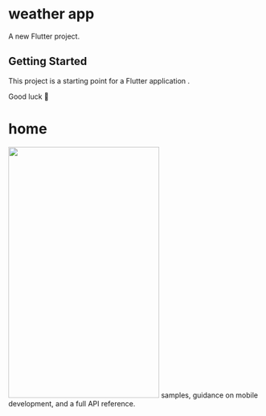 # weather app

A new Flutter project.

## Getting Started

This project is a starting point for a Flutter application .


Good luck 🙂

# home
<img src="https://user-images.githubusercontent.com/69330783/204656586-3a0f1f6a-59bc-4701-9939-e9e9fd9ca178.png" width="300" height="500">
samples, guidance on mobile development, and a full API reference.

